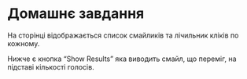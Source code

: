 # Домашнє завдання

На сторінці відображається список смайликів та лічильник кліків по кожному.

Нижче є кнопка “Show Results” яка виводить смайл, що переміг, на підставі кількості голосів.